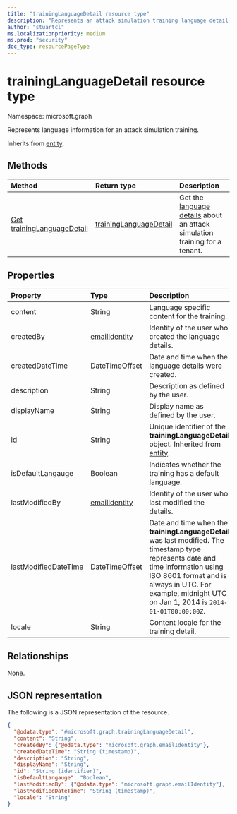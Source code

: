 ```yaml
---
title: "trainingLanguageDetail resource type"
description: "Represents an attack simulation training language detail."
author: "stuartcl"
ms.localizationpriority: medium
ms.prod: "security"
doc_type: resourcePageType
---
```


# trainingLanguageDetail resource type

Namespace: microsoft.graph

Represents language information for an attack simulation training.

Inherits from [entity](../resources/entity.md).

## Methods

|Method|Return type|Description|
|:---|:---|:---|
|[Get trainingLanguageDetail](../api/traininglanguagedetail-get.md)|[trainingLanguageDetail](../resources/traininglanguagedetail.md)|Get the [language details](../resources/traininglanguagedetail.md) about an attack simulation training for a tenant.|

## Properties

|Property|Type|Description|
|:---|:---|:---|
|content|String|Language specific content for the training.|
|createdBy|[emailIdentity](../resources/emailidentity.md)|Identity of the user who created the language details.|
|createdDateTime|DateTimeOffset|Date and time when the language details were created.|
|description|String|Description as defined by the user.|
|displayName|String|Display name as defined by the user.|
|id|String|Unique identifier of the **trainingLanguageDetail** object. Inherited from [entity](../resources/entity.md).|
|isDefaultLangauge|Boolean|Indicates whether the training has a default language.|
|lastModifiedBy|[emailIdentity](../resources/emailidentity.md)|Identity of the user who last modified the details.|
|lastModifiedDateTime|DateTimeOffset|Date and time when the **trainingLanguageDetail** was last modified. The timestamp type represents date and time information using ISO 8601 format and is always in UTC. For example, midnight UTC on Jan 1, 2014 is `2014-01-01T00:00:00Z`.|
|locale|String|Content locale for the training detail.|

## Relationships

None.

## JSON representation

The following is a JSON representation of the resource.

<!-- {
  "blockType": "resource",
  "keyProperty": "id",
  "@odata.type": "microsoft.graph.trainingLanguageDetail",
  "baseType": "microsoft.graph.entity",
  "openType": false
}
-->
``` json
{
  "@odata.type": "#microsoft.graph.trainingLanguageDetail",
  "content": "String",
  "createdBy": {"@odata.type": "microsoft.graph.emailIdentity"},
  "createdDateTime": "String (timestamp)",
  "description": "String",
  "displayName": "String",
  "id": "String (identifier)",
  "isDefaultLangauge": "Boolean",
  "lastModifiedBy": {"@odata.type": "microsoft.graph.emailIdentity"},
  "lastModifiedDateTime": "String (timestamp)",
  "locale": "String"
}
```
